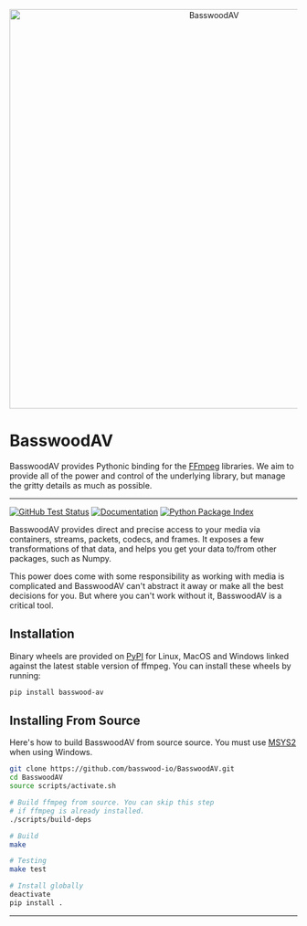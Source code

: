 <p align="center"><img src="https://av.basswood-io.com/docs/stable/_static/logo.avif" title="BasswoodAV" width="700"></p>

# BasswoodAV

BasswoodAV provides Pythonic binding for the [FFmpeg][ffmpeg] libraries. We aim to provide all of the power and control of the underlying library, but manage the gritty details as much as possible.

---

[![GitHub Test Status][github-tests-badge]][github-tests] [![Documentation][docs-badge]][docs] [![Python Package Index][pypi-badge]][pypi]

BasswoodAV provides direct and precise access to your media via containers, streams, packets, codecs, and frames. It exposes a few transformations of that data, and helps you get your data to/from other packages, such as Numpy.

This power does come with some responsibility as working with media is complicated and BasswoodAV can't abstract it away or make all the best decisions for you. But where you can't work without it, BasswoodAV is a critical tool.


## Installation
Binary wheels are provided on [PyPI][pypi] for Linux, MacOS and Windows linked against the latest stable version of ffmpeg. You can install these wheels by running:

```bash
pip install basswood-av
```

## Installing From Source
Here's how to build BasswoodAV from source source. You must use [MSYS2](https://www.msys2.org/) when using Windows.

```bash
git clone https://github.com/basswood-io/BasswoodAV.git
cd BasswoodAV
source scripts/activate.sh

# Build ffmpeg from source. You can skip this step
# if ffmpeg is already installed.
./scripts/build-deps

# Build
make

# Testing
make test

# Install globally
deactivate
pip install .
```

---

[docs-badge]: https://img.shields.io/badge/docs-on%20av.basswood--io.com-blue.svg
[docs]: https://av.basswood-io.com
[pypi-badge]: https://img.shields.io/pypi/v/basswood-av.svg?colorB=CCB39A
[pypi]: https://pypi.org/project/basswood-av
[github-tests-badge]: https://github.com/basswood-io/BasswoodAV/workflows/tests/badge.svg
[github-tests]: https://github.com/basswood-io/BasswoodAV/actions?workflow=tests
[github]: https://github.com/basswood-io/BasswoodAV
[ffmpeg]: https://ffmpeg.org/
